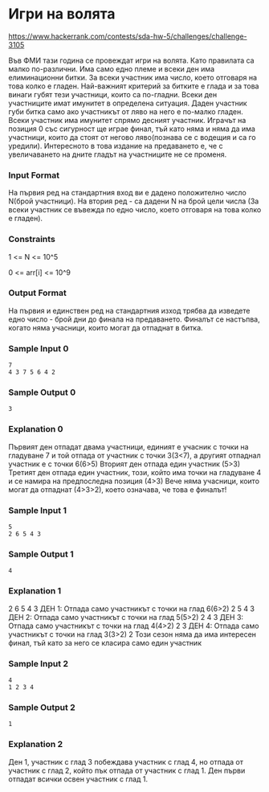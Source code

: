 # Игри на волята

https://www.hackerrank.com/contests/sda-hw-5/challenges/challenge-3105

Във ФМИ тази година се провеждат игри на волята. Като правилата са малко по-различни. Има само едно племе и всеки ден има елиминационни битки. За всеки участник има число, което отговаря на това колко е гладен. Най-важният критерий за битките е глада и за това винаги губят тези участници, които са по-гладни. Всеки ден участниците имат имунитет в определена ситуация. Даден участник губи битка само ако участникът от ляво на него е по-малко гладен. Всеки участник има имунитет спрямо десният участник. Играчът на позиция 0 със сигурност ще играе финал, тъй като няма и няма да има участници, които да стоят от негово ляво(познава се с водещия и са го уредили). Интересното в това издание на предаването е, че с увеличаването на дните гладът на участниците не се променя.

### Input Format

На първия ред на стандартния вход ви е дадено положително число N(брой участници). На втория ред - са дадени N на брой цели числа  (За всеки участник се въвежда по едно число, което отговаря на това колко е гладен).

### Constraints

1 <= N <= 10^5 

0 <= arr[i] <= 10^9

### Output Format

На първия и единствен ред на стандартния изход трябва да изведете едно число - брой дни до финала на предаването. Финалът се настъпва, когато няма учасници, които могат да отпаднат в битка.

### Sample Input 0

```
7
4 3 7 5 6 4 2 
```

### Sample Output 0

```
3
```

### Explanation 0

Първият ден отпадат двама участници, единият е учасник с точки на гладуване 7 и той отпада от участник с точки 3(3<7), а другият отпаднал участник е с точки 6(6>5)
Вторият ден отпада един участник (5>3)
Третият ден отпада един участник, този, който има точки на гладуване 4 и се намира на предпоследна позиция (4>3)
Вече няма учасници, които могат да отпаднат (4>3>2), което означава, че това е финалът!

### Sample Input 1

```
5
2 6 5 4 3 
```

### Sample Output 1

```
4
```

### Explanation 1

2 6 5 4 3 ДЕН 1: Отпада само участникът с точки на глад 6(6>2) 2 5 4 3 ДЕН 2: Отпада само участникът с точки на глад 5(5>2) 2 4 3 ДЕН 3: Отпада само участникът с точки на глад 4(4>2) 2 3 ДЕН 4: Отпада само участникът с точки на глад 3(3>2) 2 Този сезон няма да има интересен финал, тъй като за него се класира само един участник

### Sample Input 2

```
4
1 2 3 4
```

### Sample Output 2

```
1
```

### Explanation 2

Ден 1, участник с глад 3 побеждава участник с глад 4, но отпада от участник с глад 2, който пък отпада от участник с глад 1. Ден първи отпадат всички освен участник с глад 1.
